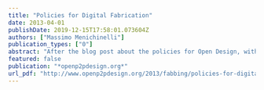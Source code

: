 ```yaml
---
title: "Policies for Digital Fabrication"
date: 2013-04-01
publishDate: 2019-12-15T17:58:01.073604Z
authors: ["Massimo Menichinelli"]
publication_types: ["0"]
abstract: "After the blog post about the policies for Open Design, with this blog post I continue the series of posts about the role of policies in enabling Open Design, Digital Fabrication and FabLabs. This time is about the policies for Digital Fabrication. And manufacturing left the country Most of the policies regarding digital fabrication addresses (and try to revert) the phenomena of manufacturing industries leaving countries like USA or UK and moving to China. Let’s then start our research with an overview of the phenomena. The Insourcing Boom article by By Charles Fishman gives a great overview of the phenomena, telling the story of General Electric: In 1951, when General Electric designed the industrial park, the company’s ambition was as big as the place itself; GE didn’t build an appliance factory so much as an appliance city. Five of the six factory buildings were part of the original plan, and early on Appliance Park had a dedicated power plant, its own fire department, and the first computer ever used in a factory. The facility was so large that it got its own ZIP code (40225). It was the headquarters for GE’s appliance division, as well as the place where just about all of the appliances were made. [...] Employment kept rising through the ’60s, but it peaked at 23,000 in 1973, 20 years after the facility first opened. [...] Even as recently as 2000, a typical Chinese factory worker …"
featured: false
publication: "*openp2pdesign.org*"
url_pdf: "http://www.openp2pdesign.org/2013/fabbing/policies-for-digital-fabrication/"
---
```


